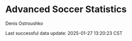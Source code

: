 # Advanced Soccer Statistics
Denis Ostroushko

<!-- gfm -->

Last successful data update: 2025-01-27 13:20:23 CST
